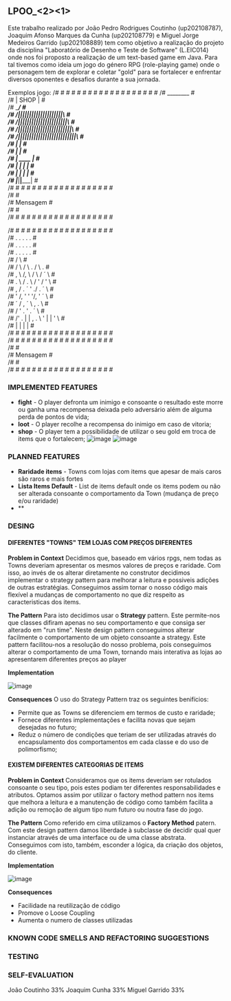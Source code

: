 ## LPOO_<2><1>
Este trabalho realizado por João Pedro Rodrigues Coutinho (up202108787), Joaquim Afonso Marques da Cunha (up202108779) e Miguel Jorge Medeiros Garrido (up202108889) tem como objetivo a realização do projeto da disciplina "Laboratório de Desenho e Teste de Software" (L.EIC014) onde nos foi proposto a realização de um text-based game em Java. 
Para tal tivemos como ideia um jogo do género RPG (role-playing game) onde o personagem tem de explorar e coletar "gold" para se fortalecer e enfrentar diversos oponentes e desafios durante a sua jornada.

Exemplos jogo:
/# # # # # # # # # # # # # # # # # # # 
/#              ________             #  
/#             |  SHOP  |            #  
/#             \________/            #  
/#       /||||||||||||||||||||\      #  
/#      /||||||||||||||||||||||\     #  
/#     /||||||||||||||||||||||||\    #  
/#    /||||||||||||||||||||||||||\   #  
/#       |                    |      #  
/#       |                    |      #  
/#       |        ____        |      #  
/#       |       |    |       |      #  
/#       |       |    |       |      #  
/#       |_______|____|_______|      #  
/# # # # # # # # # # # # # # # # # # #  
/#                                   #  
/#              Mensagem             #  
/#                                   #     
/# # # # # # # # # # # # # # # # # # #  

/# # # # # # # # # # # # # # # # # # #  
/#     .      .    .   .       .     #  
/#       .       .      .   .   .    #  
/#      .     .      .        .    . #  
/#                      / \          #  
/# / \     / \  .      /   \   .     #  
/# ,  \   /,  \   / \ /  ´  \        #  
/#  .  \ /  .  \ / ' /   '   \       #  
/# ,    / .   ´ \' ./  .    ´ \      #  
/#   ' /,  '   ' \'/,   '   ´  \     #  
/#  ´ /   ,   ´   \    ,    .   \    #  
/#   / '       .   \'  .     ´   \   #  
/#  /' .   | | ,  . \ ' | |   '   \  #  
/#         | |          | |          #  
/# # # # # # # # # # # # # # # # # # #  
/# # # # # # # # # # # # # # # # # # #  
/#                                   #  
/#              Mensagem             #  
/#                                   #     
/# # # # # # # # # # # # # # # # # # #  


### IMPLEMENTED FEATURES
- **fight** - O player defronta um inimigo e consoante o resultado este morre ou ganha uma recompensa deixada pelo adversário além de alguma perda de pontos de vida;  
- **loot** - O player recolhe a recompensa do inimigo em caso de vitoria;  
- **shop** - O player tem a possibilidade de utilizar o seu gold em troca de items que o fortalecem;
![image](https://user-images.githubusercontent.com/93836408/204077928-7887bc97-78c4-42b4-8bb4-1fe1a1caa3af.png)
![image](https://user-images.githubusercontent.com/93836408/204077965-3bb9b8c3-7237-4ef7-94a9-fdb84766a57a.png)


### PLANNED FEATURES
- **Raridade items** - Towns com lojas com items que apesar de mais caros são raros e mais fortes
- **Lista Items Default** - List de items default onde os items podem ou não ser alterada consoante o comportamento da Town (mudança de preço e/ou raridade)
- **


### DESING
#### DIFERENTES "TOWNS" TEM LOJAS COM PREÇOS DIFERENTES
**Problem in Context**
Decidimos que, baseado em vários rpgs, nem todas as Towns deveriam apresentar os mesmos valores de preços e raridade. Com isso, ao invés de os alterar diretamente no construtor decidimos implementar o strategy pattern para melhorar a leitura e possiveis adições de outras estratégias. Conseguimos assim tornar o nosso código mais flexível a mudanças de comportamento no que diz respeito as caracteristicas dos items. 

**The Pattern**
Para isto decidimos usar o **Strategy** pattern. Este permite-nos que classes difiram apenas no seu comportamento e que consiga ser alterado em "run time". Neste design pattern conseguimos alterar facilmente o comportamento de um objeto consoante a strategy. Este pattern facilitou-nos a resolução do nosso problema, pois conseguimos alterar o comportamento de uma Town, tornando mais interativa as lojas ao apresentarem diferentes preços ao player

**Implementation**

![image](https://user-images.githubusercontent.com/93836408/204079847-0df94821-a0a9-4f4b-993a-562486438b83.png)

**Consequences**
O uso do Strategy Pattern traz os seguintes benifícios:
- Permite que as Towns se diferenciem em termos de custo e raridade;
- Fornece diferentes implementações e facilita novas que sejam desejadas no futuro;
- Reduz o número de condições que teriam de ser utilizadas através do encapsulamento dos comportamentos em cada classe e do uso de polimorfismo;


#### EXISTEM DIFERENTES CATEGORIAS DE ITEMS
**Problem in Context**
Consideramos que os items deveriam ser rotulados consoante o seu tipo, pois estes podiam ter diferentes responsabilidades e atributos. Optamos assim por utilizar o factory method pattern nos items que melhora a leitura e a manutenção de código como também facilita a adição ou remoção de algum tipo num futuro ou noutra fase do jogo.

**The Pattern**
Como referido em cima utilizamos o **Factory Method** patern. Com este design pattern damos liberdade à subclasse de decidir qual quer instanciar através de uma interface ou de uma classe abstrata. Conseguimos com isto, também, esconder a lógica, da criação dos objetos, do cliente.

**Implementation**

![image](https://user-images.githubusercontent.com/93836408/204081445-4f4a9e5e-ef5d-4a82-a377-ab9f3e656b69.png)

**Consequences**
- Facilidade na reutilização de código
- Promove o Loose Coupling
- Aumenta o numero de classes utilizadas


### KNOWN CODE SMELLS AND REFACTORING SUGGESTIONS


### TESTING



### SELF-EVALUATION
João Coutinho 33%
Joaquim Cunha 33%
Miguel Garrido 33%


